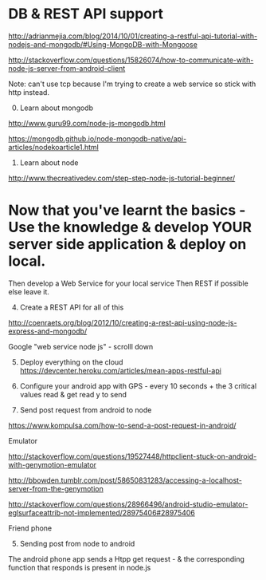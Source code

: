 # DB & REST API support 

http://adrianmejia.com/blog/2014/10/01/creating-a-restful-api-tutorial-with-nodejs-and-mongodb/#Using-MongoDB-with-Mongoose

http://stackoverflow.com/questions/15826074/how-to-communicate-with-node-js-server-from-android-client

Note: can't use tcp because I'm trying to create a web service so stick with http instead.

0. Learn about mongodb

http://www.guru99.com/node-js-mongodb.html

https://mongodb.github.io/node-mongodb-native/api-articles/nodekoarticle1.html

1. Learn about node

http://www.thecreativedev.com/step-step-node-js-tutorial-beginner/


# Now that you've learnt the basics - Use the knowledge & develop YOUR server side application & deploy on local.


Then develop a Web Service for your local service
Then REST if possible else leave it.

4. Create a REST API for all of this

http://coenraets.org/blog/2012/10/creating-a-rest-api-using-node-js-express-and-mongodb/

Google "web service node js"  - scrolll down

5. Deploy everything on the cloud 
https://devcenter.heroku.com/articles/mean-apps-restful-api

1. Configure your android app with GPS - every 10 seconds + the 3 critical values read & get read y to send

2. Send post request from android to node

https://www.kompulsa.com/how-to-send-a-post-request-in-android/

Emulator 

http://stackoverflow.com/questions/19527448/httpclient-stuck-on-android-with-genymotion-emulator

http://bbowden.tumblr.com/post/58650831283/accessing-a-localhost-server-from-the-genymotion

http://stackoverflow.com/questions/28966496/android-studio-emulator-eglsurfaceattrib-not-implemented/28975406#28975406

Friend phone


5. Sending post from node to android

The android phone app sends a Htpp get request - & the corresponding function that responds is present in node.js
